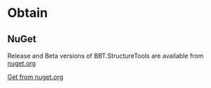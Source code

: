# Obtain

## NuGet

Release and Beta versions of BBT.StructureTools are available from [nuget.org](https://www.nuget.org/packages/BBT.StructureTools)

<a class="btn btn-lg btn-success" href="https://www.nuget.org/packages/BBT.StructureTools" target="_blank">
    <i class="fa fa-download fa-lg"></i> Get from nuget.org
</a>
